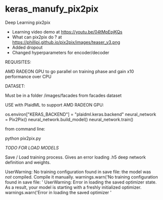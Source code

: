 # keras_manufy_pix2pix

Deep Learning pix2pix

- Learning video demo at https://youtu.be/04tMpEpjKQs
- What can pix2pix do ? at https://phillipi.github.io/pix2pix/images/teaser_v3.png
- Added dropout
- Changed hyperparameters for encoder/decoder

REQUISITES:

AMD RADEON GPU to go parallel on training phase and gain x10 performance over CPU

DATASET:

Must be in a folder /images/facades from facades dataset

USE with PlaidML to support AMD RADEON GPU:

os.environ["KERAS_BACKEND"] = "plaidml.keras.backend"
neural_network = Pix2Pix()
neural_network.build_model()
neural_network.train()

from command line:

python pix2pix.py

*TODO FOR LOAD MODELS*

Save / Load training process. Gives an error loading .h5 deep network definition and weights.

UserWarning: No training configuration found in save file: the model was *not* compiled. Compile it manually.
warnings.warn('No training configuration found in save file: '
UserWarning: Error in loading the saved optimizer state. As a result, your model is starting with a freshly initialized optimizer.
warnings.warn('Error in loading the saved optimizer '
